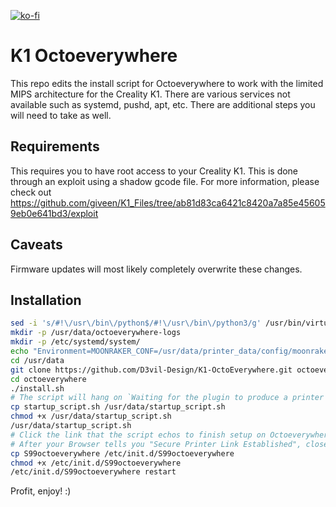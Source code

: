 [![ko-fi](https://ko-fi.com/img/githubbutton_sm.svg)](https://ko-fi.com/X8X7LBLK2)

# K1 Octoeverywhere

This repo edits the install script for Octoeverywhere to work with the limited MIPS architecture for the Creality K1. There are various services not available such as systemd, pushd, apt, etc. There are additional steps you will need to take as well.

## Requirements

This requires you to have root access to your Creality K1. This is done through an exploit using a shadow gcode file. For more information, please check out https://github.com/giveen/K1_Files/tree/ab81d83ca6421c8420a7a85e456059eb0e641bd3/exploit

## Caveats

Firmware updates will most likely completely overwrite these changes.

## Installation

```sh
sed -i 's/#!\/usr\/bin\/python$/#!\/usr\/bin\/python3/g' /usr/bin/virtualenv
mkdir -p /usr/data/octoeverywhere-logs
mkdir -p /etc/systemd/system/
echo "Environment=MOONRAKER_CONF=/usr/data/printer_data/config/moonraker.conf" > /etc/systemd/system/moonraker.service
cd /usr/data
git clone https://github.com/D3vil-Design/K1-OctoEverywhere.git octoeverywhere
cd octoeverywhere
./install.sh
# The script will hang on `Waiting for the plugin to produce a printer id...` - go ahead and respond `n` when it asks you if you want to keep waiting.
cp startup_script.sh /usr/data/startup_script.sh
chmod +x /usr/data/startup_script.sh
/usr/data/startup_script.sh
# Click the link that the script echos to finish setup on Octoeverywhere's website
# After your Browser tells you "Secure Printer Link Established", close the tab and CTRL + C couple of times in console to exit the startup_script.sh
cp S99octoeverywhere /etc/init.d/S99octoeverywhere
chmod +x /etc/init.d/S99octoeverywhere
/etc/init.d/S99octoeverywhere restart
```
Profit, enjoy! :)
